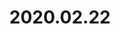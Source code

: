 ---
layout: post
title: 2020.02.22
image: 
  path: /assets/img/2020.La_Jolla_Cove.jpeg
description: >
   La Jolla Cove, San Diego, U.S., with Dr. Kyung Min Noh
sitemap: false
---